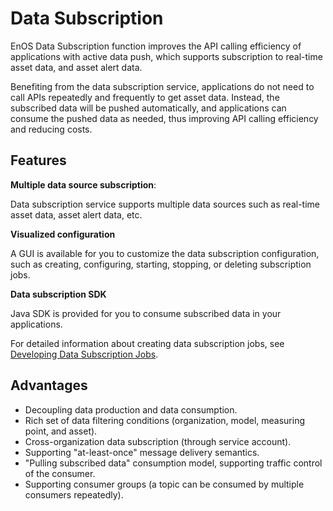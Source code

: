 # Data Subscription

EnOS Data Subscription function improves the API calling efficiency of applications with active data push, which supports subscription to real-time asset data, and asset alert data.

Benefiting from the data subscription service, applications do not need to call APIs repeatedly and frequently to get asset data. Instead, the subscribed data will be pushed automatically, and applications can consume the pushed data as needed, thus improving API calling efficiency and reducing costs.

## Features

**Multiple data source subscription**:

Data subscription service supports multiple data sources such as real-time asset data, asset alert data, etc.

**Visualized configuration**

A GUI is available for you to customize the data subscription configuration, such as creating, configuring, starting, stopping, or deleting subscription jobs.

**Data subscription SDK**

Java SDK is provided for you to consume subscribed data in your applications.

For detailed information about creating data subscription jobs, see [Developing Data Subscription Jobs](/docs/data-asset/en/latest/howto/obtain/managing_data_subscription.html).

## Advantages

- Decoupling data production and data consumption.
- Rich set of data filtering conditions (organization, model, measuring point, and asset).
- Cross-organization data subscription (through service account).
- Supporting "at-least-once" message delivery semantics.
- "Pulling subscribed data" consumption model, supporting traffic control of the consumer.
- Supporting consumer groups (a topic can be consumed by multiple consumers repeatedly).
